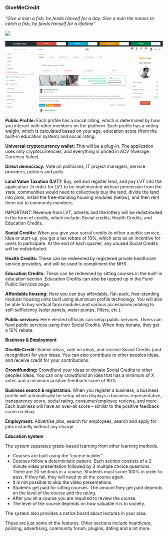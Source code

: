 <h3>GiveMeCredit</h3>

<p><i>“Give a man a fish, he feeds himself for a day. Give a man the means to catch a fish, he feeds himself for a lifetime”</i></p>

[![](https://www.paypalobjects.com/en_US/i/btn/btn_donateCC_LG.gif)](https://www.paypal.com/cgi-bin/webscr?cmd=_s-xclick&hosted_button_id=EC3KMDEZ4282U)


<img src="screenshot.PNG" />

<p><b>Public Profile:</b> Each profile has a social rating, which is determined by how you interact with other members on the platform. Each profile has a voting weight, which is calculated based on your age, education score (from the built-in education system) and social rating. 
</p>

<p><b>Universal cryptocurrency wallet: </b>This will be a plug-in. The application uses only cryptocurrencies, and everything is priced in ACV (Average Currency Value).</p>

<p><b>Direct democracy:</b> Vote on politicians, IT project managers, service providers, policies and polls. </p>
<p><b>Land Value Taxation (LVT):</b> Buy, sell and register land, and pay LVT into the application. In order for LVT to be implemented without permission from the state, communities would need to collectively buy the land, divide the land into plots, install the free-standing housing modules (below), and then rent them out to communty members.</p>
<p>IMPORTANT: Revenue from LVT, adverts and the lottery will be redistributed in the form of credits, which include: Social credits, Health Credits, and Education Credits.</p>


<p><b>Social Credits:</b> When you give your social credits to either a public service, idea or start-up, you get a tax rebate of 10%, which acts as an incentive for users to participate. At the end of each quarter, any unused Social Credits will be redistributed. 
</p>
<p>
<b>Health Credits:</b> These can be redeemed by registered private healthcare service providers, and will be used to compliment the NHS. 
</p>
<p>
<b>Education Credits: </b>These can be redeemed by sitting courses in the built-in education section. Education Credits can also be topped up in the Fund Public Services page.</p>
<p><b>Affordable housing:</b> Here you can buy affordable, flat-pack, free-standing modular housing units built using aluminium profile technology. You will also be able to buy vertical farm modules and various accessories relating to self-sufficiency (solar panels, water pumps, filters, etc.).</p>
 
<p><b>Public services: </b>Here elected officials can setup public services. Users can fund public services using their Social Credits. When they donate, they get a 10% rebate.</p>

<p><b>Business &amp; Employment</b></p>
<p><b>GiveMeCredit:</b> Submit ideas, vote on ideas, and receive Social Credits (and recognition) for your ideas. You can also contribute to other peoples ideas, and receive credit for your contributions. </p>
<p><b>Crowdfunding:</b> Crowdfund your ideas or donate Social Credits to other peoples ideas. You can only crowdfund an idea that has a minimum of X votes and a minimum positive feedback score of 90%.</p> 
 <p><b>Business search &amp; registration:</b> When you register a business, a business profile will automatically be setup which displays a business representative, transparency score, social rating, consumer/employee reviews, and more. Each business will have an over-all score – similar to the positive feedback score on ebay.</p>
<p><b>Employment:</b> Advertise jobs, search for employees, search and apply for jobs instantly without any charge.</p>


<p><b>Education system</b></p>
<p>The system separates grade-based learning from other learning methods. </p>
<ul>
<li>Courses are built using the “course builder”.</li>
<li>Courses follow a deterministic pattern. Each section consists of a 2 minute video presentation followed by 3 multiple choice questions. There are 20 sections in a course. Students must score 100% in order to pass. If they fail, they will need to sit the course again.</li>
<li>It is not possible to skip the video presentations.</li>
<li>Students get paid for sitting courses. The amount they get paid depends on the level of the course and the rating.</li>
<li>After you sit a course you are required to review the course.</li>
<li>The level of the course depends on how valuable it is to society.</li>
</ul>

<p>The system also provides a notice board about lectures in your area. </p>

<p>These are just some of the features. Other sections include healthcare, policing, advertising, community forum, plugins, dating and a lot more.</p>